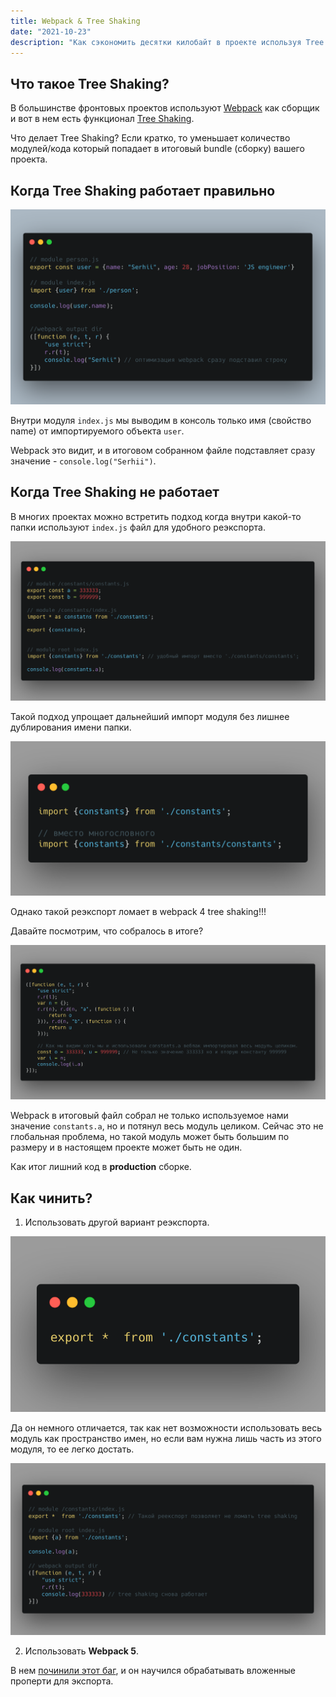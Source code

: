 ```yaml
---
title: Webpack & Tree Shaking
date: "2021-10-23"
description: "Как сэкономить десятки килобайт в проекте используя Tree Shaking и правильные импорты."
---
```


## Что такое Tree Shaking?

В большинстве фронтовых проектов используют [Webpack](https://webpack.js.org/) как сборщик и вот в нем есть функционал [Tree Shaking](https://webpack.js.org/guides/tree-shaking/).

Что делает Tree Shaking? Если кратко, то уменьшает количество модулей/кода который попадает в итоговый bundle (сборку) вашего проекта.

## Когда Tree Shaking работает правильно

![screen 1](./step-1.png)

Внутри модуля `index.js` мы выводим в консоль только имя (свойство name) от импортируемого объекта `user`.

Webpack это видит, и в итоговом собранном файле подставляет сразу значение - `console.log("Serhii")`.

## Когда Tree Shaking не работает

В многих проектах можно встретить подход когда внутри какой-то папки используют `index.js` файл для удобного реэкспорта.

![screen 2](./step-2.png)

Такой подход упрощает дальнейший импорт модуля без лишнее дублирования имени папки.

![export](./export.png)


Однако такой реэкспорт ломает в webpack 4 tree shaking!!!

Давайте посмотрим, что собралось в итоге?

![screen 3](./step-3.png)

Webpack в итоговый файл собрал не только используемое нами значение `constants.a`, но и потянул весь модуль
целиком. Сейчас это не глобальная проблема, но такой модуль может быть большим по размеру и в настоящем проекте может быть не один.

Как итог лишний код в **production** сборке.

## Как чинить?

1. Использовать другой вариант реэкспорта.

![correct](./correct.png)

Да он немного отличается, так как нет возможности 
использовать весь модуль как пространство имен, но если вам нужна лишь часть из этого модуля, то ее легко достать.

![screen 4](./step-4.png)

2. Использовать **Webpack 5**.

В нем [починили этот баг](https://webpack.js.org/blog/2020-10-10-webpack-5-release/#nested-tree-shaking), и он научился обрабатывать вложенные проперти для экспорта.



